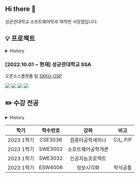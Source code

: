 ## Hi there 👋
성균관대학교 소프트웨어학과 18학번 서정엽입니다.

## 💡 프로젝트
<details>
<summary>History</summary>
<div markdown="1">

### [2021.06.07 ~ 2021.12.10] 산학협력프로젝트 - 아르스프락시아

Scrapy 크롤러 개발 및 모니터링 시스템 개발

<img src="https://img.shields.io/badge/-Python-%233776AB?logo=Python&logoColor=white"/> <img src="https://img.shields.io/badge/-Scrapy-%2360A839"/> <img src="https://img.shields.io/badge/-MySQL-%234479A1?logo=Mysql&logoColor=white"/>

------------

### [2021.10.07 ~ 2021.12.07] 오픈소스 KPI 관리 프로젝트

GitHub 크롤링 데이터 기반 데이터 시각화 개발 [OSSCA](https://github.com/SeoJeongYeop/OSSCA)

<img src="https://img.shields.io/badge/-Python-%233776AB?logo=Python&logoColor=white"/> <img src="https://img.shields.io/badge/-Node.js-%23339933?logo=Node.js&logoColor=white"/> <img src="https://img.shields.io/badge/-Pug-%23A86454?logo=Pug&logoColor=white"/> <img src="https://img.shields.io/badge/-Chart.js-%23FF6384?logo=chart.js&logoColor=white"/> <img src="https://img.shields.io/badge/-MySQL-%234479A1?logo=Mysql&logoColor=white"/>


------------

### [2021.12.13 ~ 2022.02.11] 동계현장실습 - YG엔터테인먼트 

개체명인식기 속성기반 감성분석

<img src="https://img.shields.io/badge/-Python-%233776AB?logo=Python&logoColor=white"/> <img src="https://img.shields.io/badge/-Jupyter-%23F37626?logo=Jupyter&logoColor=white"/>

------------

### [2022.06.12 ~ 2022.08.19] 하계집중근무

오픈소스 개발자 커뮤니티 개발 [SKKU-OSP](https://github.com/SKKU-OSP/SKKU-OSP)

<img src="https://img.shields.io/badge/-Django-%23092E20?logo=Django&logoColor=white"/> <img src="https://img.shields.io/badge/-Chart.js-%23FF6384?logo=chart.js&logoColor=white"/> <img src="https://img.shields.io/badge/-Scrapy-%2360A839"/> <img src="https://img.shields.io/badge/-MySQL-%234479A1?logo=Mysql&logoColor=white"/>

------------

### [2022.12.20 ~ 2023.02.15] SKKU SW Coach 2022 Winter 스프링부트 

팀 빌딩 게시판 개발 [teamBuildingBoard](https://github.com/SeoJeongYeop/teamBuildingBoard)

<img src="https://img.shields.io/badge/-Spring%20Boot-%236DB33F?logo=Spring%20Boot&logoColor=white"/>

------------
</div>
</details>

### [2022.10.01 ~ 현재] 성균관대학교 SSA 

오픈소스플랫폼 팀 [SKKU-OSP](https://github.com/SKKU-OSP/SKKU-OSP)


<img src="https://img.shields.io/badge/-Django-%23092E20?logo=Django&logoColor=white"/> <img src="https://img.shields.io/badge/-Chart.js-%23FF6384?logo=chart.js&logoColor=white"/> <img src="https://img.shields.io/badge/-Scrapy-%2360A839"/> <img src="https://img.shields.io/badge/-MySQL-%234479A1?logo=Mysql&logoColor=white"/>

## ✏️ 수강 전공
<details>
<summary>History</summary>
<div markdown="1">

|     학기      |  학수번호  |                  강좌              | 비고 |
|:------------:|:---------:|:----------------------------------:|:----:|
|  2018 1학기   |  SWE2020  |               컴퓨터개론               | |
|  2018 2학기   |  SWE2015  |              자료구조개론              | |
|  2021 1학기   |  ICE2001  |                논리회로                | C/L |
|  2021 1학기   |  SWE2001  |             시스템프로그램             | |
|  2021 1학기   |  SWE2021  |          오픈소스소프트웨어실습        | [SKKU Movie Selector](https://github.com/16OS-final-project/OSSP_final) |
|  2021 1학기   |  SWE2023  |            JAVA프로그래밍실습          | [FlappyBird](https://github.com/SeoJeongYeop/FlappyBird) |
|  2021 2학기   |  SWE2003  |                오토마타                | |
|  2021 2학기   |  SWE2016  |              알고리즘개론              | |
|  2021 2학기   |  SWE2024  |           시스템프로그래밍실습         | |
|  2021 2학기   |  SWE2025  |            산학협력프로젝트3           | 산학협력 - 아르스프락시아 |
|  2021 2학기   |  SWE3005  |              컴퓨터구조개론            | |
|  2021 2학기   |  SWE3037  |            소프트웨어현장실습1         | 하계집중근무 - 아르스프락시아, P/F |
|  2021 2학기   |  SWE3048  |             웹프로그래밍실습           | |
|  2021 겨울학기 | SWE3038   |           소프트웨어현장실습2         | 동계집중근무 - YG엔터테인먼트, P/F |
|  2022 1학기   |  SWE3003  |             데이터베이스개론           | |
|  2022 1학기   |  SWE3004  |                운영체제                | |
|  2022 1학기   |  SWE3006  |             프로그래밍언어             | |
|  2022 1학기   |  SWE3022  |             컴퓨터네트웍개론           | |
|  2022 1학기   |  SWE3047  |          모바일앱프로그래밍실습        | |
|  2022 도전학기 | CHS2003   | 빅데이터와인공지능을활용한시스템강건설계 | C/L |
|  2022 2학기   |  SWE3011  |              인공지능개론              | |
|  2022 2학기   |  SWE3018  |            소프트웨어세미나            | P/F |
|  2022 2학기   |  SWE3033  |          데이터베이스프로젝트          | |
|  2022 2학기   |  SWE3051  |             컴퓨터비전개론             | |
|  2022 2학기   |  SWE3052  |             심층신경망개론             | |
|  2022 2학기   |  SWE3053  |                HCI개론                 | |
</div>
</details>

|     학기      |  학수번호  |                  강좌              | 비고 |
|:------------:|:---------:|:----------------------------------:|:----:|
|  2023 1학기   |  CSE3036  |            컴퓨터공학세미나            | C/L, P/F |
|  2023 1학기   |  SWE3002  |           소프트웨어공학개론           | |
|  2023 1학기   |  SWE3032  |            인공지능프로젝트            | |
|  2023 1학기   |  ESW4006  |               정보시각화               | 학석공통 |
